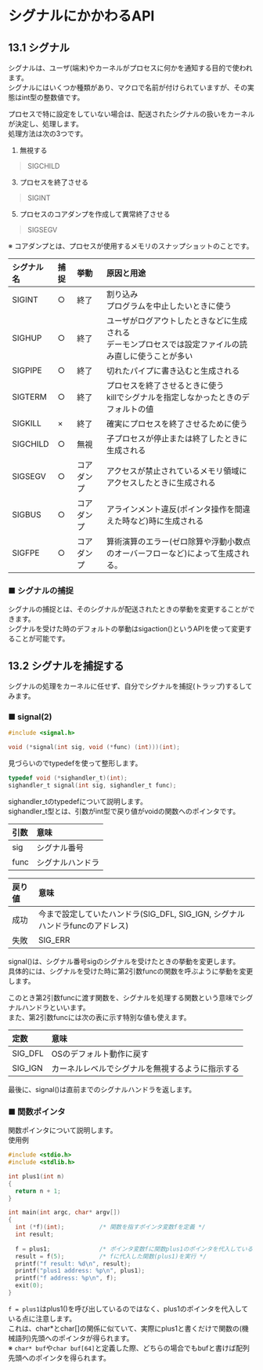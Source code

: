 # シグナルにかかわるAPI
## 13.1 シグナル
シグナルは、ユーザ(端末)やカーネルがプロセスに何かを通知する目的で使われます。  
シグナルにはいくつか種類があり、マクロで名前が付けられていますが、その実態はint型の整数値です。  
  
プロセスで特に設定をしていない場合は、配送されたシグナルの扱いをカーネルが決定し、処理します。  
処理方法は次の3つです。
1. 無視する
> SIGCHILD
3. プロセスを終了させる
> SIGINT
5. プロセスのコアダンプを作成して異常終了させる
> SIGSEGV

※ コアダンプとは、プロセスが使用するメモリのスナップショットのことです。

|シグナル名|捕捉|挙動|原因と用途|
|:---|:---|:---|:---|
|SIGINT|○|終了|割り込み</br>プログラムを中止したいときに使う|
|SIGHUP|○|終了|ユーザがログアウトしたときなどに生成される</br>デーモンプロセスでは設定ファイルの読み直しに使うことが多い|
|SIGPIPE|○|終了|切れたパイプに書き込むと生成される|
|SIGTERM|○|終了|プロセスを終了させるときに使う</br>killでシグナルを指定しなかったときのデフォルトの値|
|SIGKILL|×|終了|確実にプロセスを終了させるために使う|
|SIGCHILD|○|無視|子プロセスが停止または終了したときに生成される|
|SIGSEGV|○|コアダンプ|アクセスが禁止されているメモリ領域にアクセスしたときに生成される|
|SIGBUS|○|コアダンプ|アラインメント違反(ポインタ操作を間違えた時など)時に生成される|
|SIGFPE|○|コアダンプ|算術演算のエラー(ゼロ除算や浮動小数点のオーバーフローなど)によって生成される。|

### ■ シグナルの捕捉
シグナルの捕捉とは、そのシグナルが配送されたときの挙動を変更することができます。  
シグナルを受けた時のデフォルトの挙動はsigaction()というAPIを使って変更することが可能です。

## 13.2 シグナルを捕捉する
シグナルの処理をカーネルに任せず、自分でシグナルを捕捉(トラップ)するしてみます。
### ■ signal(2)
```c
#include <signal.h>

void (*signal(int sig, void (*func) (int)))(int);
```
見づらいのでtypedefを使って整形します。
```c
typedef void (*sighandler_t)(int);
sighandler_t signal(int sig, sighandler_t func);
```
sighandler_tのtypedefについて説明します。  
sighandler_t型とは、引数がint型で戻り値がvoidの関数へのポインタです。  
  

|引数|意味|
|:---|:---|
|sig|シグナル番号|
|func|シグナルハンドラ|

|戻り値|意味|
|:---|:---|
|成功|今まで設定していたハンドラ(SIG_DFL, SIG_IGN, シグナルハンドラfuncのアドレス)|
|失敗|SIG_ERR|
  
signal()は、シグナル番号sigのシグナルを受けたときの挙動を変更します。  
具体的には、シグナルを受けた時に第2引数funcの関数を呼ぶように挙動を変更します。  
  
このとき第2引数funcに渡す関数を、シグナルを処理する関数という意味でシグナルハンドラといいます。  
また、第2引数funcには次の表に示す特別な値も使えます。

|定数|意味|
|:---|:---|
|SIG_DFL|OSのデフォルト動作に戻す|
|SIG_IGN|カーネルレベルでシグナルを無視するように指示する|

最後に、signal()は直前までのシグナルハンドラを返します。

### ■ 関数ポインタ
関数ポインタについて説明します。  
使用例
```c
#include <stdio.h>
#include <stdlib.h>

int plus1(int n)
{
  return n + 1;
}

int main(int argc, char* argv[])
{
  int (*f)(int);          /* 関数を指すポインタ変数fを定義 */
  int result;
  
  f = plus1;              /* ポインタ変数fに関数plus1のポインタを代入している */
  result = f(5);          /* fに代入した関数(plus1)を実行 */
  printf("f result: %d\n", result);
  printf("plus1 address: %p\n", plus1);
  printf("f address: %p\n", f);
  exit(0);
}
```
`f = plus1`はplus1()を呼び出しているのではなく、plus1のポインタを代入している点に注意します。  
これは、char\*とchar[]の関係に似ていて、実際にplus1と書くだけで関数の(機械語列)先頭へのポインタが得られます。  
※ `char* buf`や`char buf[64]`と定義した際、どちらの場合でもbufと書けば配列先頭へのポインタを得られます。
